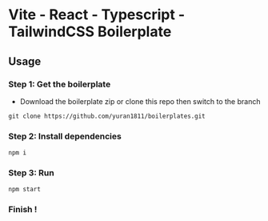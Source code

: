# Vite - React - Typescript - TailwindCSS Boilerplate

## Usage

### Step 1: Get the boilerplate

- Download the boilerplate zip or clone this repo then switch to the branch

```
git clone https://github.com/yuran1811/boilerplates.git
```

### Step 2: Install dependencies

```
npm i

```

### Step 3: Run

```
npm start
```

### Finish !
